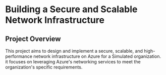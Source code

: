 # Building a Secure and Scalable Network Infrastructure
 
## Project Overview
This project aims to design and implement a secure, scalable, and high-performance network infrastructure on Azure for a Simulated organization. it focuses on leveraging Azure's networking services to meet the organization's specific requirements.
